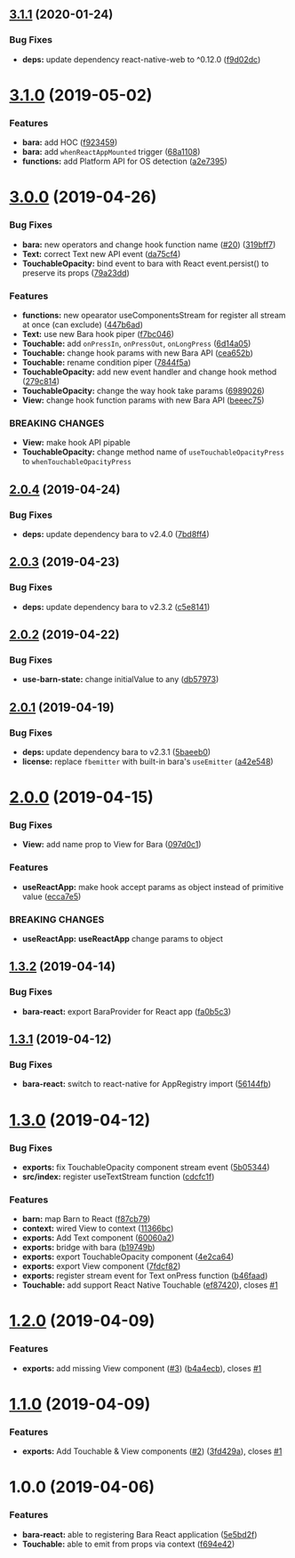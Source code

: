 ## [3.1.1](https://github.com/barajs/bara-react/compare/v3.1.0...v3.1.1) (2020-01-24)


### Bug Fixes

* **deps:** update dependency react-native-web to ^0.12.0 ([f9d02dc](https://github.com/barajs/bara-react/commit/f9d02dc))

# [3.1.0](https://github.com/barajs/bara-react/compare/v3.0.0...v3.1.0) (2019-05-02)


### Features

* **bara:** add  HOC ([f923459](https://github.com/barajs/bara-react/commit/f923459))
* **bara:** add `whenReactAppMounted` trigger ([68a1108](https://github.com/barajs/bara-react/commit/68a1108))
* **functions:** add Platform API for OS detection ([a2e7395](https://github.com/barajs/bara-react/commit/a2e7395))

# [3.0.0](https://github.com/barajs/bara-react/compare/v2.0.4...v3.0.0) (2019-04-26)


### Bug Fixes

* **bara:** new operators and change hook function name ([#20](https://github.com/barajs/bara-react/issues/20)) ([319bff7](https://github.com/barajs/bara-react/commit/319bff7))
* **Text:** correct Text new API event ([da75cf4](https://github.com/barajs/bara-react/commit/da75cf4))
* **TouchableOpacity:** bind event to bara with React event.persist() to preserve its props ([79a23dd](https://github.com/barajs/bara-react/commit/79a23dd))


### Features

* **functions:** new opearator useComponentsStream for register all stream at once (can exclude) ([447b6ad](https://github.com/barajs/bara-react/commit/447b6ad))
* **Text:** use new Bara hook piper ([f7bc046](https://github.com/barajs/bara-react/commit/f7bc046))
* **Touchable:** add `onPressIn`, `onPressOut`, `onLongPress` ([6d14a05](https://github.com/barajs/bara-react/commit/6d14a05))
* **Touchable:** change hook params with new Bara API ([cea652b](https://github.com/barajs/bara-react/commit/cea652b))
* **Touchable:** rename condition piper ([7844f5a](https://github.com/barajs/bara-react/commit/7844f5a))
* **TouchableOpacity:** add new event handler and change hook method ([279c814](https://github.com/barajs/bara-react/commit/279c814))
* **TouchableOpacity:** change the way hook take params ([6989026](https://github.com/barajs/bara-react/commit/6989026))
* **View:** change hook function params with new Bara API ([beeec75](https://github.com/barajs/bara-react/commit/beeec75))


### BREAKING CHANGES

* **View:** make hook API pipable
* **TouchableOpacity:** change method name of `useTouchableOpacityPress` to `whenTouchableOpacityPress`

## [2.0.4](https://github.com/barajs/bara-react/compare/v2.0.3...v2.0.4) (2019-04-24)


### Bug Fixes

* **deps:** update dependency bara to v2.4.0 ([7bd8ff4](https://github.com/barajs/bara-react/commit/7bd8ff4))

## [2.0.3](https://github.com/barajs/bara-react/compare/v2.0.2...v2.0.3) (2019-04-23)


### Bug Fixes

* **deps:** update dependency bara to v2.3.2 ([c5e8141](https://github.com/barajs/bara-react/commit/c5e8141))

## [2.0.2](https://github.com/barajs/bara-react/compare/v2.0.1...v2.0.2) (2019-04-22)


### Bug Fixes

* **use-barn-state:** change initialValue to any ([db57973](https://github.com/barajs/bara-react/commit/db57973))

## [2.0.1](https://github.com/barajs/bara-react/compare/v2.0.0...v2.0.1) (2019-04-19)


### Bug Fixes

* **deps:** update dependency bara to v2.3.1 ([5baeeb0](https://github.com/barajs/bara-react/commit/5baeeb0))
* **license:** replace `fbemitter` with built-in bara's `useEmitter` ([a42e548](https://github.com/barajs/bara-react/commit/a42e548))

# [2.0.0](https://github.com/barajs/bara-react/compare/v1.3.2...v2.0.0) (2019-04-15)


### Bug Fixes

* **View:** add name prop to View for Bara ([097d0c1](https://github.com/barajs/bara-react/commit/097d0c1))


### Features

* **useReactApp:** make hook accept params as object instead of primitive value ([ecca7e5](https://github.com/barajs/bara-react/commit/ecca7e5))


### BREAKING CHANGES

* **useReactApp:** **useReactApp** change params to object

## [1.3.2](https://github.com/barajs/bara-react/compare/v1.3.1...v1.3.2) (2019-04-14)


### Bug Fixes

* **bara-react:** export BaraProvider for React app ([fa0b5c3](https://github.com/barajs/bara-react/commit/fa0b5c3))

## [1.3.1](https://github.com/barajs/bara-react/compare/v1.3.0...v1.3.1) (2019-04-12)


### Bug Fixes

* **bara-react:** switch to react-native for AppRegistry import ([56144fb](https://github.com/barajs/bara-react/commit/56144fb))

# [1.3.0](https://github.com/barajs/bara-react/compare/v1.2.0...v1.3.0) (2019-04-12)


### Bug Fixes

* **exports:** fix TouchableOpacity component stream event ([5b05344](https://github.com/barajs/bara-react/commit/5b05344))
* **src/index:** register useTextStream function ([cdcfc1f](https://github.com/barajs/bara-react/commit/cdcfc1f))


### Features

* **barn:** map Barn to React ([f87cb79](https://github.com/barajs/bara-react/commit/f87cb79))
* **context:** wired View to context ([11366bc](https://github.com/barajs/bara-react/commit/11366bc))
* **exports:** Add Text component ([60060a2](https://github.com/barajs/bara-react/commit/60060a2))
* **exports:** bridge <View> with bara ([b19749b](https://github.com/barajs/bara-react/commit/b19749b))
* **exports:** export TouchableOpacity component ([4e2ca64](https://github.com/barajs/bara-react/commit/4e2ca64))
* **exports:** export View component ([7fdcf82](https://github.com/barajs/bara-react/commit/7fdcf82))
* **exports:** register stream event for Text onPress function ([b46faad](https://github.com/barajs/bara-react/commit/b46faad))
* **Touchable:** add support React Native Touchable ([ef87420](https://github.com/barajs/bara-react/commit/ef87420)), closes [#1](https://github.com/barajs/bara-react/issues/1)

# [1.2.0](https://github.com/barajs/bara-react/compare/v1.1.0...v1.2.0) (2019-04-09)


### Features

* **exports:** add missing View component ([#3](https://github.com/barajs/bara-react/issues/3)) ([b4a4ecb](https://github.com/barajs/bara-react/commit/b4a4ecb)), closes [#1](https://github.com/barajs/bara-react/issues/1)

# [1.1.0](https://github.com/barajs/bara-react/compare/v1.0.0...v1.1.0) (2019-04-09)


### Features

* **exports:** Add Touchable & View components ([#2](https://github.com/barajs/bara-react/issues/2)) ([3fd429a](https://github.com/barajs/bara-react/commit/3fd429a)), closes [#1](https://github.com/barajs/bara-react/issues/1)

# 1.0.0 (2019-04-06)


### Features

* **bara-react:** able to registering Bara React application ([5e5bd2f](https://github.com/barajs/bara-react/commit/5e5bd2f))
* **Touchable:** able to emit from props via context ([f694e42](https://github.com/barajs/bara-react/commit/f694e42))
